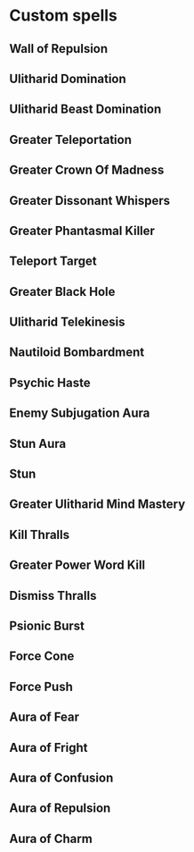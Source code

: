 # Custom spells

<!-- hd9249b3egdd27g47c5gb610g200847a26a16 -->
## Wall of Repulsion

<!-- h033ef54fg5ed8g417fg90bdg9faebb80191d -->
## Ulitharid Domination

<!-- h2651caaeg6f9ag401agb88cgf212a8e833e9 -->
## Ulitharid Beast Domination

<!-- h9a15ac8fg7dc1g42fcgbff3g4cdfaa126b14 -->
## Greater Teleportation

<!-- hcbbdaf4fga06bg4912g8cefge20b1560205a -->
## Greater Crown Of Madness

<!-- h0ddbdcc3g0009g4515g9311g7cfadd7d34aa -->
## Greater Dissonant Whispers

<!-- haaf16385g1376g4efdgaf34g28efae7b7c32 -->
## Greater Phantasmal Killer

<!-- h7f8e12aagddb8g4641gb6a1gf184dc10efdc -->
## Teleport Target

<!-- h277a27d6g97b4g4c18g97a8g205bb90aac0a -->
## Greater Black Hole

<!-- h6cabdcc2g8f43g47a3gb1bcg5eb972316b16 -->
## Ulitharid Telekinesis

<!-- h5ffed731g350fg4b01ga2a9g4803f892b77b -->
## Nautiloid Bombardment

<!-- h5bfb4f12gdf5fg441cg9ed4gd26997afc597 -->
## Psychic Haste

<!-- h4028d03dg7b41g4a77gb241g2ea3d2c760e4 -->
## Enemy Subjugation Aura

<!-- h72d412aagcd14g46a5gb3b8g648699ac0386 -->
## Stun Aura

<!-- h858f30dcg7409g4280g99f3g8b40e2c86717 -->
## Stun

<!-- h48f155b3ga637g4e9dg80ecg146326a7e01b -->
## Greater Ulitharid Mind Mastery

<!-- ha11d5e02g2981g4607g95c8g720724d75ec6 -->
## Kill Thralls

<!-- h0a1f2340geed2g4465g8164g05ab1222ff54 -->
## Greater Power Word Kill

<!-- h248e821eg81f4g4dcagbd3dg0015cdfe8111 -->
## Dismiss Thralls

<!-- h53381874g8c9fg4454g86b4gc1535313fd6e -->
## Psionic Burst

<!-- haa0d9cc6g11ceg4648g82fag401b309dc26e -->
## Force Cone

<!-- h0244ea93g5f16g41d2g85d3g608e1589567f -->
## Force Push

<!-- hbde38e64gc65bg4805gb32cg689007f2b808 -->
## Aura of Fear

<!-- h4684894agf08ag40eag9e50ge285add63f2d -->
## Aura of Fright

<!-- h4082f487gdc9cg4cddgb61fg0f40bf800a47 -->
## Aura of Confusion

<!-- h5e244d68g5ebcg43a4gb90cg901445c8f59d -->
## Aura of Repulsion

<!-- heebfccaag4396g482dgabf2gc0f7cf9a52f1 -->
## Aura of Charm